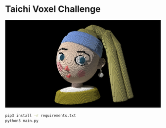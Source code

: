# Taichi Voxel Challenge

![](./girl_with_pearl_ring.jpg)


```sh
pip3 install -r requirements.txt
python3 main.py
```